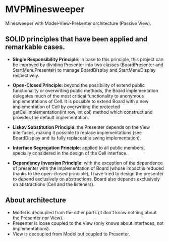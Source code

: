 # MVPMinesweeper
Minesweeper with Model-View-Presenter architecture (Passive View).

## SOLID principles that have been applied and remarkable cases.
- **Single Responsibility Principle**: in base to this principle, this project can be improved by dividing Presenter into two 
classes (BoardPresenter and StartMenuPresenter) to manage BoardDisplay and StartMenuDisplay respectively.

- **Open-Closed Principle**: beyond the possibility of extend public functionality or overwriting public methods, the Board
implementation delegates much of the most critical functionality to anonymous implementations of Cell. It is possible to extend 
Board with a new implementation of Cell by overwriting the protected getCellImplementation(int row, int col) method which 
construct and provides the default implementation.

- **Liskov Substitution Principle**: the Presenter depends on the View interfaces, making it possible to replace 
implementations (see BoardDisplay and its fully replaceable swing implementation).

- **Interface Segregation Principle**: applied to all public members, specially considered in the design of the 
Cell interface.

- **Dependency Inversion Principle**: with the exception of the dependence of presenter with the implementation of 
Board (whose impact is reduced thanks to the open-closed principle), I have tried to design the presenter to depend
exclusively on abstractions. Board also depends exclusively on abstractions (Cell and the listeners).

## About architecture

- Model is decoupled from the other parts (it don't know nothing about the Presenter nor View).
- Presenter is loose coupled to the View (only knows about interfaces, not implementations).
- View is decoupled from Model but coupled to Presenter.
